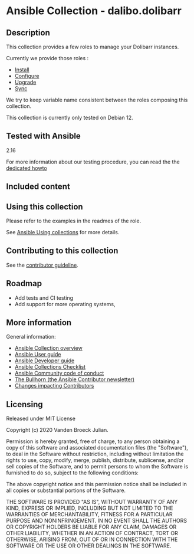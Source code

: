 # Ansible Collection - dalibo.dolibarr

## Description

This collection provides a few roles to manage your Dolibarr instances.

Currently we provide those roles :

-   [Install](docs/role_install.md)
-   [Configure](docs/role_configure.md)
-   [Upgrade](docs/role_upgrade.md)
-   [Sync](docs/role_synchronize.md)

We try to keep variable name consistent between the roles composing this
collection.

This collection is currently only tested on Debian 12.

## Tested with Ansible

2.16

For more information about our testing procedure, you can read the the
[dedicated howto](docs/testing.md)

## Included content

## Using this collection

Please refer to the examples in the readmes of the role.

See [Ansible Using
collections](https://docs.ansible.com/ansible/latest/user_guide/collections_using.html)
for more details.

## Contributing to this collection

See the [contributor guideline](CONTRIBUTING.md).

## Roadmap

-   Add tests and CI testing
-   Add support for more operating systems,

## More information

General information:

-   [Ansible Collection
    overview](https://github.com/ansible-collections/overview)
-   [Ansible User
    guide](https://docs.ansible.com/ansible/latest/user_guide/index.html)
-   [Ansible Developer
    guide](https://docs.ansible.com/ansible/latest/dev_guide/index.html)
-   [Ansible Collections
    Checklist](https://github.com/ansible-collections/overview/blob/master/collection_requirements.rst)
-   [Ansible Community code of
    conduct](https://docs.ansible.com/ansible/latest/community/code_of_conduct.html)
-   [The Bullhorn (the Ansible Contributor
    newsletter)](https://us19.campaign-archive.com/home/?u=56d874e027110e35dea0e03c1&id=d6635f5420)
-   [Changes impacting
    Contributors](https://github.com/ansible-collections/overview/issues/45)

## Licensing

Released under MIT License

Copyright (c) 2020 Vanden Broeck Julian.

Permission is hereby granted, free of charge, to any person obtaining a
copy of this software and associated documentation files (the
"Software"), to deal in the Software without restriction, including
without limitation the rights to use, copy, modify, merge, publish,
distribute, sublicense, and/or sell copies of the Software, and to
permit persons to whom the Software is furnished to do so, subject to
the following conditions:

The above copyright notice and this permission notice shall be included
in all copies or substantial portions of the Software.

THE SOFTWARE IS PROVIDED "AS IS", WITHOUT WARRANTY OF ANY KIND, EXPRESS
OR IMPLIED, INCLUDING BUT NOT LIMITED TO THE WARRANTIES OF
MERCHANTABILITY, FITNESS FOR A PARTICULAR PURPOSE AND NONINFRINGEMENT.
IN NO EVENT SHALL THE AUTHORS OR COPYRIGHT HOLDERS BE LIABLE FOR ANY
CLAIM, DAMAGES OR OTHER LIABILITY, WHETHER IN AN ACTION OF CONTRACT,
TORT OR OTHERWISE, ARISING FROM, OUT OF OR IN CONNECTION WITH THE
SOFTWARE OR THE USE OR OTHER DEALINGS IN THE SOFTWARE.
